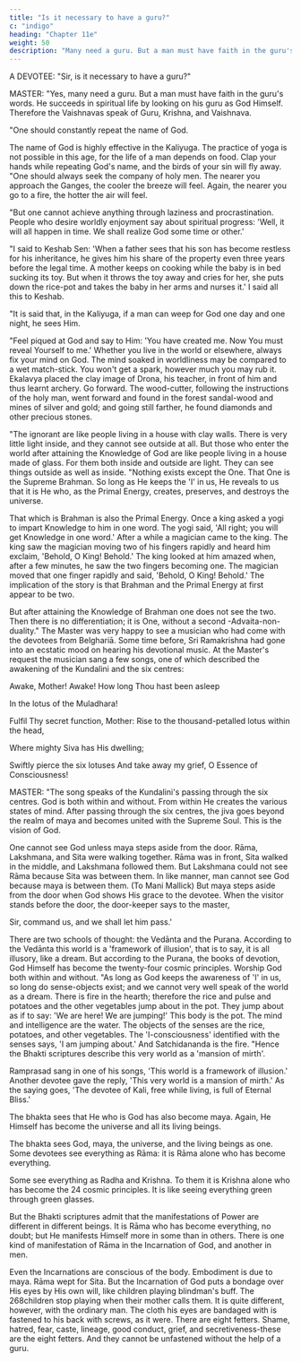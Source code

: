 ```yaml
---
title: "Is it necessary to have a guru?"
c: "indigo"
heading: "Chapter 11e"
weight: 50
description: "Many need a guru. But a man must have faith in the guru's words"
---
```



A DEVOTEE: "Sir, is it necessary to have a guru?"

MASTER: "Yes, many need a guru. But a man must have faith in the guru's words. He succeeds in spiritual life by looking on his guru as God Himself. Therefore the Vaishnavas speak of Guru, Krishna, and Vaishnava.

"One should constantly repeat the name of God. 

The name of God is highly effective in
the Kaliyuga. The practice of yoga is not possible in this age, for the life of a man
depends on food. Clap your hands while repeating God's name, and the birds of your sin
will fly away.
"One should always seek the company of holy men. The nearer you approach the
Ganges, the cooler the breeze will feel. Again, the nearer you go to a fire, the hotter the
air will feel.

"But one cannot achieve anything through laziness and procrastination. People who
desire worldly enjoyment say about spiritual progress: 'Well, it will all happen in time.
We shall realize God some time or other.'

"I said to Keshab Sen: 'When a father sees that his son has become restless for his
inheritance, he gives him his share of the property even three years before the legal
time. A mother keeps on cooking while the baby is in bed sucking its toy. But when it
throws the toy away and cries for her, she puts down the rice-pot and takes the baby in
her arms and nurses it.' I said all this to Keshab.

"It is said that, in the Kaliyuga, if a man can weep for God one day and one night, he
sees Him.

"Feel piqued at God and say to Him: 'You have created me. Now You must reveal Yourself to me.' Whether you live in the world or elsewhere, always fix your mind on God. The mind soaked in worldliness may be compared to a wet match-stick. You won't
get a spark, however much you may rub it. Ekalavya placed the clay image of Drona,
his teacher, in front of him and thus learnt archery.
Go forward. The wood-cutter, following the instructions of the holy man, went forward
and found in the forest sandal-wood and mines of silver and gold; and going still farther,
he found diamonds and other precious stones.

"The ignorant are like people living in a house with clay walls. There is very little light
inside, and they cannot see outside at all. But those who enter the world after attaining
the Knowledge of God are like people living in a house made of glass. For them both
inside and outside are light. They can see things outside as well as inside.
"Nothing exists except the One. That One is the Supreme Brahman. So long as He
keeps the 'I' in us, He reveals to us that it is He who, as the Primal Energy, creates,
preserves, and destroys the universe.

That which is Brahman is also the Primal Energy. Once a king asked a yogi to impart
Knowledge to him in one word. The yogi said, 'All right; you will get Knowledge in one
word.' After a while a magician came to the king. The king saw the magician moving
two of his fingers rapidly and heard him exclaim, 'Behold, O King! Behold.' The king
looked at him amazed when, after a few minutes, he saw the two fingers becoming one.
The magician moved that one finger rapidly and said, 'Behold, O King! Behold.' The
implication of the story is that Brahman and the Primal Energy at first appear to be two.

But after attaining the Knowledge of Brahman one does not see the two. Then there is
no differentiation; it is One, without a second -Advaita-non-duality."
The Master was very happy to see a musician who had come with the devotees from
Belghariā. Some time before, Sri Ramakrishna had gone into an ecstatic mood on
hearing his devotional music. At the Master's request the musician sang a few songs,
one of which described the awakening of the Kundalini and the six centres:

Awake, Mother! Awake! How long Thou hast been asleep

In the lotus of the Muladhara!

Fulfil Thy secret function, Mother:
Rise to the thousand-petalled lotus within the head,

Where mighty Siva has His dwelling;

Swiftly pierce the six lotuses
And take away my grief, O Essence of Consciousness!

MASTER: "The song speaks of the Kundalini's passing through the six centres. God is
both within and without. From within He creates the various states of mind. After
passing through the six centres, the jiva goes beyond the realm of maya and becomes
united with the Supreme Soul. This is the vision of God.

One cannot see God unless maya steps aside from the door. Rāma, Lakshmana, and
Sita were walking together. Rāma was in front, Sita walked in the middle, and
Lakshmana followed them. But Lakshmana could not see Rāma because Sita was
between them. In like manner, man cannot see God because maya is between them.
(To Mani Mallick) But maya steps aside from the door when God shows His grace to the
devotee. When the visitor stands before the door, the door-keeper says to the master,

Sir, command us, and we shall let him pass.'

There are two schools of thought: the Vedānta and the Purana. According to the
Vedānta this world is a 'framework of illusion', that is to say, it is all illusory, like a
dream. But according to the Purana, the books of devotion, God Himself has become
the twenty-four cosmic principles. Worship God both within and without.
"As long as God keeps the awareness of 'I' in us, so long do sense-objects exist; and we
cannot very well speak of the world as a dream. There is fire in the hearth; therefore
the rice and pulse and potatoes and the other vegetables jump about in the pot. They
jump about as if to say: 'We are here! We are jumping!' This body is the pot. The mind
and intelligence are the water. The objects of the senses are the rice, potatoes, and
other vegetables. The 'I-consciousness' identified with the senses says, 'I am jumping
about.' And Satchidananda is the fire.
"Hence the Bhakti scriptures describe this very world as a 'mansion of mirth'.

Ramprasad sang in one of his songs, 'This world is a framework of illusion.' Another
devotee gave the reply, 'This very world is a mansion of mirth.' As the saying goes, 'The
devotee of Kali, free while living, is full of Eternal Bliss.' 

The bhakta sees that He who is God has also become maya. Again, He Himself has become the universe and all its living
beings. 

The bhakta sees God, maya, the universe, and the living beings as one. Some devotees see everything as Rāma: it is Rāma alone who has become everything. 

Some see everything as Radha and Krishna. To them it is Krishna alone who has become the 24 cosmic principles. It is like seeing everything green through green glasses. 

But the Bhakti scriptures admit that the manifestations of Power are different in different beings. It is Rāma who has become everything, no doubt; but He manifests Himself more in some than in others. There is one kind of manifestation of Rāma in the
Incarnation of God, and another in men. 

Even the Incarnations are conscious of the body. Embodiment is due to maya. Rāma wept for Sita. But the Incarnation of God
puts a bondage over His eyes by His own will, like children playing blindman's buff. The
268children stop playing when their mother calls them. It is quite different, however, with
the ordinary man. The cloth his eyes are bandaged with is fastened to his back with
screws, as it were. There are eight fetters. Shame, hatred, fear, caste, lineage, good
conduct, grief, and secretiveness-these are the eight fetters. And they cannot be
unfastened without the help of a guru.


